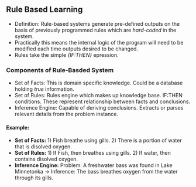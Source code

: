 ## Rule Based Learning

- Definition: Rule-based systems generate pre-defined outputs on the basis of previously programmed rules which are _hard-coded_ in the system.
- Practically this means the internal logic of the program will need to be modified each time outputs desired to be changed.
- Rules take the simple _{IF:THEN}_ epression.

### Components of Rule-Basded System

- Set of Facts: This is domain specific knowledge. Could be a database holding _true_ information.
- Set of Rules: Rules engine which makes up knowledge base. IF:THEN conditions. These represent relationship between facts and conclusions.
- Inference Engine: Capable of deriving conclusions. Extracts or parses relevant details from the problem instance.

#### Example:

- **Set of Facts:** 1) Fish breathe using gills. 2) There is a portion of water that is disolved oxygen.
- **Set of Rules:** 1) If Fish, then breathes using gills. 2) If water, then contains disolved oxygen.
- **Inference Engine:** Problem: A freshwater bass was found in Lake Minnetonka -> Inference: The bass breathes oxygen from the water through its gills.

